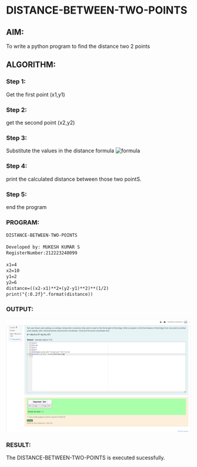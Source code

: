 # DISTANCE-BETWEEN-TWO-POINTS

## AIM:
To write a python program to find the distance two 2 points
## ALGORITHM:
### Step 1: 
Get the first point (x1,y1)
### Step 2: 
get the second point (x2,y2)
### Step 3: 
Substitute the values in the distance formula  ![formula](/formula.JPG)
### Step 4: 
print the calculated distance between those two pointS.
### Step 5: 
end the program
### PROGRAM:
```
DISTANCE-BETWEEN-TWO-POINTS

Developed by: MUKESH KUMAR S
RegisterNumber:212223240099

x1=4
x2=10
y1=2
y2=6
distance=((x2-x1)**2+(y2-y1)**2)**(1/2)
print("{:0.2f}".format(distance))
```


### OUTPUT:
![alt text](image.png)


### RESULT:
The DISTANCE-BETWEEN-TWO-POINTS is executed sucessfully.
